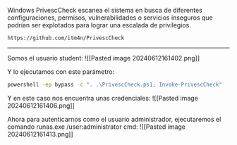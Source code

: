 Windows PrivescCheck escanea el sistema en busca de diferentes configuraciones, permisos, vulnerabilidades o servicios inseguros que podrían ser explotados para lograr una escalada de privilegios.

```bash
https://github.com/itm4n/PrivescCheck
```

-------------------------

Somos el usuario student:
![[Pasted image 20240612161402.png]]

Y lo ejecutamos con este parámetro:
```bash
powershell -ep bypass -c ". .\PrivescCheck.ps1; Invoke-PrivescCheck"
```
Y en este caso nos encuentra unas credenciales:
![[Pasted image 20240612161406.png]]

Ahora para autenticarnos como el usuario administrador, ejecutaremos el comando runas.exe /user:administrator cmd:
![[Pasted image 20240612161413.png]]

